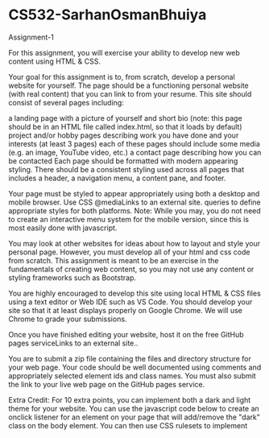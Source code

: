 # CS532-SarhanOsmanBhuiya
Assignment-1

For this assignment, you will exercise your ability to develop new web content using HTML & CSS.

Your goal for this assignment is to, from scratch, develop a personal website for yourself. The page should be a functioning personal website (with real content) that you can link to from your resume. This site should consist of several pages including:

a landing page with a picture of yourself and short bio (note: this page should be in an HTML file called index.html, so that it loads by default)
project and/or hobby pages describing work you have done and your interests (at least 3 pages)
each of these pages should include some media (e.g. an image, YouTube video, etc.) 
a contact page describing how you can be contacted
Each page should be formatted with modern appearing styling. There should be a consistent styling used across all pages that includes a header, a navigation menu, a content pane, and footer.

Your page must be styled to appear appropriately using both a desktop and mobile browser. Use  CSS @mediaLinks to an external site. queries to define appropriate styles for both platforms. Note: While you may, you do not need to create an interactive menu system for the mobile version, since this is most easily done with javascript.

You may look at other websites for ideas about how to layout and style your personal page. However, you must develop all of your html and css code from scratch. This assignment is meant to be an exercise in the fundamentals of creating web content, so you may not use any content or styling frameworks such as Bootstrap. 

You are highly encouraged to develop this site using local HTML & CSS files using a text editor or Web IDE such as VS Code. You should develop your site so that it at least displays properly on Google Chrome. We will use Chrome to grade your submissions.

Once you have finished editing your website, host it on the free GitHub pages serviceLinks to an external site..

You are to submit a zip file containing the files and directory structure for your web page. Your code should be well documented using comments and appropriately selected element ids and class names. You must also submit the link to your live web page on the GitHub pages service.

Extra Credit: For 10 extra points, you can implement both a dark and light theme for your website. You can use the javascript code below to create an onclick listener for an element on your page that will add/remove the "dark" class on the body element. You can then use CSS rulesets to implement
